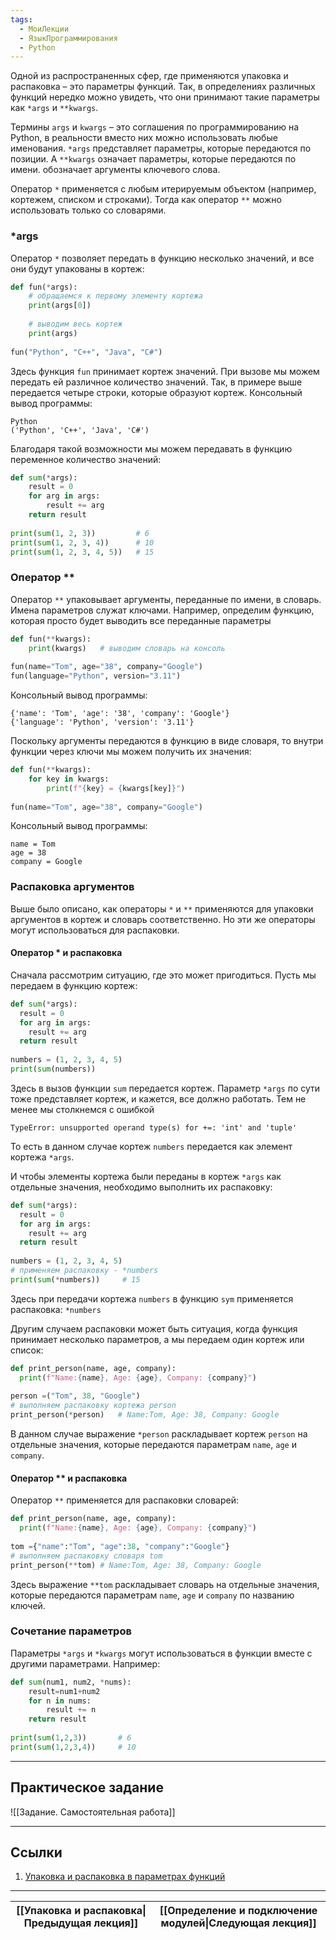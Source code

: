 ```yaml
---
tags:
  - МоиЛекции
  - ЯзыкПрограммирования
  - Python
---
```

Одной из распространенных сфер, где применяются упаковка и распаковка – это параметры функций. Так, в определениях различных функций нередко можно увидеть, что они принимают такие параметры как `*args` и `**kwargs`.

Термины `args` и `kwargs` – это соглашения по программированию на Python, в реальности вместо них можно использовать любые именования. `*args` представляет параметры, которые передаются по позиции. А `**kwargs` означает параметры, которые передаются по имени. обозначает аргументы ключевого слова.

Оператор `*` применяется с любым итерируемым объектом (например, кортежем, списком и строками). Тогда как оператор `**` можно использовать только со словарями.

### \*args

Оператор `*` позволяет передать в функцию несколько значений, и все они будут упакованы в кортеж:

```python
def fun(*args):
    # обращаемся к первому элементу кортежа
    print(args[0])
  
    # выводим весь кортеж
    print(args)
  
fun("Python", "C++", "Java", "C#")
```

Здесь функция `fun` принимает кортеж значений. При вызове мы можем передать ей различное количество значений. Так, в примере выше передается четыре строки, которые образуют кортеж. Консольный вывод программы:

```
Python
('Python', 'C++', 'Java', 'C#')
```

Благодаря такой возможности мы можем передавать в функцию переменное количество значений:

```python
def sum(*args):
    result = 0
    for arg in args: 
        result += arg
    return result
  
print(sum(1, 2, 3))         # 6
print(sum(1, 2, 3, 4))      # 10
print(sum(1, 2, 3, 4, 5))   # 15
```

### Оператор **

Оператор `**` упаковывает аргументы, переданные по имени, в словарь. Имена параметров служат ключами. Например, определим функцию, которая просто будет выводить все переданные параметры

```python
def fun(**kwargs):
    print(kwargs)   # выводим словарь на консоль
  
fun(name="Tom", age="38", company="Google")
fun(language="Python", version="3.11")
```

Консольный вывод программы:

```
{'name': 'Tom', 'age': '38', 'company': 'Google'}
{'language': 'Python', 'version': '3.11'}
```

Поскольку аргументы передаются в функцию в виде словаря, то внутри функции через ключи мы можем получить их значения:

```python
def fun(**kwargs):
    for key in kwargs:
        print(f"{key} = {kwargs[key]}")
  
fun(name="Tom", age="38", company="Google")
```

Консольный вывод программы:

```
name = Tom
age = 38
company = Google
```

### Распаковка аргументов

Выше было описано, как операторы `*` и `**` применяются для упаковки аргументов в кортеж и словарь соответственно. Но эти же операторы могут использоваться для распаковки.

#### Оператор * и распаковка

Сначала рассмотрим ситуацию, где это может пригодиться. Пусть мы передаем в функцию кортеж:

```python
def sum(*args):
  result = 0
  for arg in args:
    result += arg
  return result
  
numbers = (1, 2, 3, 4, 5)
print(sum(numbers))
```

Здесь в вызов функции `sum` передается кортеж. Параметр `*args` по сути тоже представляет кортеж, и кажется, все должно работать. Тем не менее мы столкнемся с ошибкой

```
TypeError: unsupported operand type(s) for +=: 'int' and 'tuple'
```

То есть в данном случае кортеж `numbers` передается как элемент кортежа `*args`.

И чтобы элементы кортежа были переданы в кортеж `*args` как отдельные значения, необходимо выполнить их распаковку:

```python
def sum(*args):
  result = 0
  for arg in args:
    result += arg
  return result
  
numbers = (1, 2, 3, 4, 5)
# применяем распаковку - *numbers
print(sum(*numbers))     # 15
```

Здесь при передачи кортежа `numbers` в функцию `sym` применяется распаковка: `*numbers`

Другим случаем распаковки может быть ситуация, когда функция принимает несколько параметров, а мы передаем один кортеж или список:

```python
def print_person(name, age, company):
  print(f"Name:{name}, Age: {age}, Company: {company}")
  
person =("Tom", 38, "Google")
# выполняем распаковку кортежа person
print_person(*person)   # Name:Tom, Age: 38, Company: Google
```

В данном случае выражение `*person` раскладывает кортеж `person` на отдельные значения, которые передаются параметрам `name`, `age` и `company`.

#### Оператор ** и распаковка

Оператор `**` применяется для распаковки словарей:

```python
def print_person(name, age, company):
  print(f"Name:{name}, Age: {age}, Company: {company}")
  
tom ={"name":"Tom", "age":38, "company":"Google"}
# выполняем распаковку словаря tom
print_person(**tom) # Name:Tom, Age: 38, Company: Google
```

Здесь выражение `**tom` раскладывает словарь на отдельные значения, которые передаются параметрам `name`, `age` и `company` по названию ключей.

### Сочетание параметров

Параметры `*args` и `*kwargs` могут использоваться в функции вместе с другими параметрами. Например:

```python
def sum(num1, num2, *nums):
    result=num1+num2
    for n in nums:
        result += n
    return result
 
print(sum(1,2,3))       # 6
print(sum(1,2,3,4))     # 10
```

---
## Практическое задание

![[Задание. Самостоятельная работа]]

---
## Ссылки

1. [Упаковка и распаковка в параметрах функций](https://metanit.com/python/tutorial/3.8.php)

---

| [[Упаковка и распаковка\|Предыдущая лекция]] | [[Определение и подключение модулей\|Следующая лекция]] |
| -------------------------------------------- | ------------------------------------------------------- |

